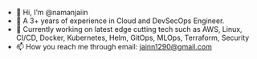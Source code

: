 - 👋 Hi, I’m @namanjaiin
- 👀 A 3+ years of experience in Cloud and DevSecOps Engineer.
- 🌱 Currently working on latest edge cutting tech such as AWS, Linux, CI/CD, Docker, Kubernetes, Helm, GitOps, MLOps, Terraform, Security
- 📫 How you reach me through email: jainn1290@gmail.com

<!---
naman1290/naman1290 is a ✨ special ✨ repository because its `README.md` (this file) appears on your GitHub profile.
You can click the Preview link to take a look at your changes.
--->
